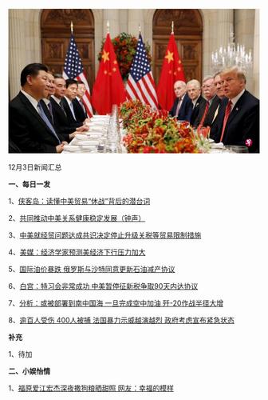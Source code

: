    ![12_01](.\12_03.jpg)

12月3日新闻汇总

**一、每日一发**

1、[侠客岛：读懂中美贸易“休战”背后的潜台词](https://news.163.com/18/1203/02/E22OVFAU0001875O.html)

2、[共同推动中美关系健康稳定发展（钟声）](http://paper.people.com.cn/rmrb/html/2018-12/03/nw.D110000renmrb_20181203_2-03.htm)

3、[中美就经贸问题达成共识决定停止升级关税等贸易限制措施](http://paper.people.com.cn/rmrb/html/2018-12/03/nw.D110000renmrb_20181203_4-03.htm)

4、[美媒：经济学家预测美经济下行压力加大](https://news.163.com/18/1203/03/E22PNDC10001875O.html)

5、[国际油价暴跌 俄罗斯与沙特同意更新石油减产协议](https://news.163.com/18/1202/14/E21DTOGM0001899N.html)

6、[白宫：特习会非常成功 中美暂停征新税争取90天内达协议](https://www.zaobao.com/news/china/story20181203-912671)

7、[分析：或被部署到南中国海 一旦完成空中加油 歼-20作战半径大增](https://www.zaobao.com/news/china/story20181203-912674)

8、[逾百人受伤 400人被捕 法国暴力示威越演越烈 政府考虑宣布紧急状态](https://www.zaobao.com/news/world/story20181203-912680)



**补充**

1、待加



**二、小娱怡情**

1、[福原爱江宏杰深夜撒狗粮晒甜照 网友：幸福的模样](http://news.67.com/xianchang/2018/12/01/934037.html)